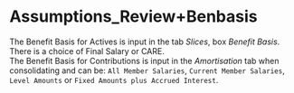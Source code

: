 # Assumptions_Review+Benbasis

The Benefit Basis for Actives is input in the tab _Slices_, box _Benefit
Basis_. There is a choice of Final Salary or CARE.  
The Benefit Basis for Contributions is input in the _Amortisation_ tab
when consolidating and can be: `All Member Salaries`, `Current Member
Salaries`, `Level Amounts` or `Fixed Amounts plus Accrued Interest`.
